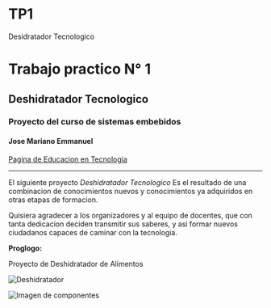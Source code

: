 # TP1
Desidratador Tecnologico
# Trabajo practico N° 1
## Deshidratador Tecnologico
### Proyecto del curso de sistemas embebidos
#### Jose Mariano Emmanuel

[Pagina de Educacion en Tecnologia](https://www.emueito.ar/)

---

  El siguiente proyecto *Deshidratador Tecnologico* Es el resultado de una combinacion de conocimientos nuevos y conocimientos ya adquiridos en otras etapas de formacion. 

  Quisiera agradecer a los organizadores y al equipo de docentes, que con tanta dedicacion deciden transmitir sus saberes, y asi formar nuevos ciudadanos capaces de caminar con la tecnologia. 

  **Proglogo:**

  Proyecto de Deshidratador de Alimentos 



  ![Deshidratador](Imagen_2.jpg)

  ![Imagen de componentes](imagen1.png "Imagen")
